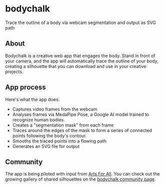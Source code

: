 # bodychalk
Trace the outline of a body via webcam segmentation and output as SVG path

## About
Bodychalk is a creative web app that engages the body. Stand in front of your camera, and the app will automatically trace the outline of your body, creating a silhouette that you can download and use in your creative projects.

## App process
Here's what the app does:
- Captures video frames from the webcam
- Analyses frames via MedaPipe Pose, a Google AI model trained to recognize human bodies.
- Creates a "segmentation mask" from each frame
- Traces around the edges of the mask to form a series of connected points following the body's contour.
- Smooths the traced points into a flowing path
- Generates an SVG file for output

## Community
The app is being piloted with input from [Arts For All](https://artsforall.co/). You can check out the growing gallery of shared silhouettes on the [bodychalk community page](https://artsforall.co/bodychalk).